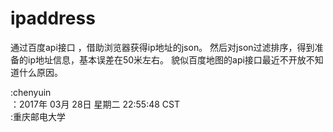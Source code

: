 # ipaddress
通过百度api接口 ，借助浏览器获得ip地址的json。 
然后对json过滤排序，得到准备的ip地址信息，基本误差在50米左右。 
貌似百度地图的api接口最近不开放不知道什么原因。                          




:chenyuin                     
：2017年 03月 28日 星期二 22:55:48 CST                     
:重庆邮电大学
